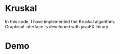 # Kruskal

In this code, I have implemented the Kruskal algorithm. </br>
Graphical interface is developed with javaFX library.

# Demo
